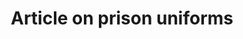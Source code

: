 ---
layout: item
format: "media"
title: "Article on prison uniforms"
contributor: "Heather Akou"
creator: ""
group: reading
creationdate: "2020"
shortdesc: "Academic article about the history of prison uniforms in the United States and their impact on popular culture (films, costumes, fashion, etc.).  Citation: Heather Akou, 'Prison Uniforms on the Outside: Intersections with US Popular Culture,' Fashion, Style & Popular Culture 7, no. 4 (2020): 473-499."
copyright: "CC BY-NC 4.0"
categories: [ other ]
medium: [ preprint ]
demographic: [  ]
time: [ early-20th, mid-20th, late-20th, 21st ]
tags: [ government, fashion ]
teammember: Heather Akou
---